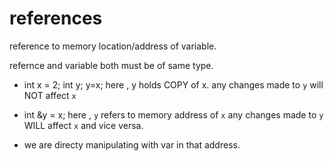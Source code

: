 # references

reference to memory location/address of variable.

refernce and variable both must be of same type.

- int x = 2;
  int y;
  y=x;
  here , y holds COPY of x.
  any changes made to `y` will NOT affect `x` 

- int &y = x;
  here , `y` refers to memory address of `x`
  any changes made to `y` WILL affect `x` and vice versa.

- we are directy manipulating with var in that address.